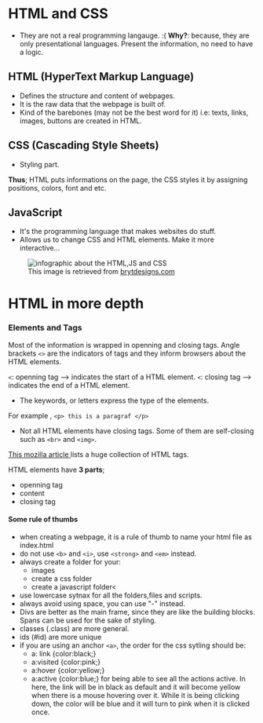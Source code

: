 # HTML and CSS
- They are not a real <it>programming</it> langauge. :( 
    <strong>Why?</strong>: because, they are only presentational languages. Present the information, no need to have a logic. 
    
## HTML (HyperText Markup Language)
- Defines the structure and content of webpages.
- It is the raw data that the webpage is built of.
- Kind of the barebones (may not be the best word for it) i.e: texts, links, images, buttons are created in HTML.

## CSS (Cascading Style Sheets)
- Styling part.

<strong>Thus</strong>;
 HTML puts informations on the page, the CSS styles it by assigning positions, colors, font and etc.

 ## JavaScript
 - It's the programming language that makes websites do stuff.
 - Allows us to change CSS and HTML elements. Make it more interactive...


<figure> 
<img src="https://web.archive.org/web/20220814090513im_/https://brytdesigns.com/wp-content/uploads/2019/12/html_css_javascript_infographic-1024x614.png" alt="infographic about the HTML,JS and CSS">
<figcaption> This image is retrieved from <a href="https://web.archive.org/web/20220814090513/https://brytdesigns.com/html-css-javascript-whats-the-difference/">brytdesigns.com </a></figcaption>
</figure>


# HTML in more depth
### Elements and Tags
 Most of the information is wrapped in openning and closing tags. Angle brackets `<>` are the indicators of tags and they inform browsers about the HTML elements.

 `<`: openning tag --> indicates the start of a HTML element.
 `<`: closing tag --> indicates the end of a HTML element.
 - The keywords, or letters express the type of the elements.

 <it> For example </it>, `<p> this is a paragraf </p>` 

 - Not all HTML elements have closing tags. Some of them are self-closing such as `<br>` and `<img>`.

 <a href="https://developer.mozilla.org/en-US/docs/Web/HTML/Element#main_root">This mozilla article </a> lists a huge collection of HTML tags.

HTML elements have <strong> 3 parts</strong>;
        <ul>
          <li>openning tag </li>
          <li>content</li>
          <li>closing tag</li>
        </ul>

#### Some rule of thumbs
- when creating a webpage, it is a rule of thumb to name your html file as index.html 
- do not use `<b>` and `<i>`, use `<strong>` and `<em>` instead. 
- always create a folder for your:
    - images
    - create a css folder
    - create a javascript folder<
- use lowercase sytnax for all the folders,files and scripts.
- always avoid using space, you can use "-" instead.
- Divs are better as the main frame, since they are like the building blocks. Spans can be used for the sake of styling.
- classes (.class) are more general.
- ids  (#id) are more unique
- if you are using an anchor `<a>`, the order for the css sytling should be:
    - a: link {color:black;}
    - a:visited {color:pink;}
    - a:hover {color:yellow;}
    - a:active {color:blue;}
<italic>for being able to see all the actions active. In here, the link will be in black as default and it will become yellow when there is a mouse hovering over it. While it is being clicking down, the color will be blue and it will turn to pink when it is clicked once. </italic>


